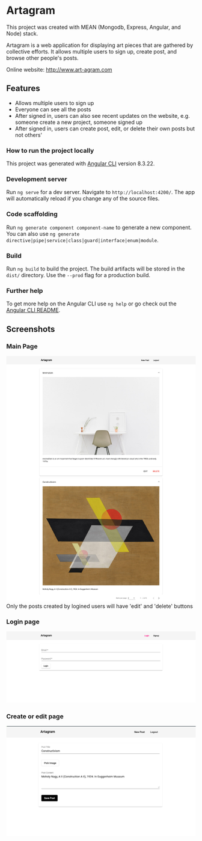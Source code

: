 # Artagram

This project was created with MEAN (Mongodb, Express, Angular, and Node) stack.

Artagram is a web application for displaying art pieces that are gathered by collective efforts. It allows multiple users to sign up, create post, and browse other people's posts.

Online website: http://www.art-agram.com

## Features
- Allows multiple users to sign up
- Everyone can see all the posts
- After signed in, users can also see recent updates on the website, e.g. someone create a new project, someone signed up
- After signed in, users can create post, edit, or delete their own posts but not others'

### How to run the project locally

This project was generated with [Angular CLI](https://github.com/angular/angular-cli) version 8.3.22.

### Development server

Run `ng serve` for a dev server. Navigate to `http://localhost:4200/`. The app will automatically reload if you change any of the source files.

### Code scaffolding

Run `ng generate component component-name` to generate a new component. You can also use `ng generate directive|pipe|service|class|guard|interface|enum|module`.

### Build

Run `ng build` to build the project. The build artifacts will be stored in the `dist/` directory. Use the `--prod` flag for a production build.

### Further help

To get more help on the Angular CLI use `ng help` or go check out the [Angular CLI README](https://github.com/angular/angular-cli/blob/master/README.md).

## Screenshots
### Main Page
![main page](public/artagram_main.png)
Only the posts created by logined users will have 'edit' and 'delete' buttons
<br>
### Login page
![login](public/artagram_login.png)

### Create or edit page
![create post](public/artagram_create.png)

